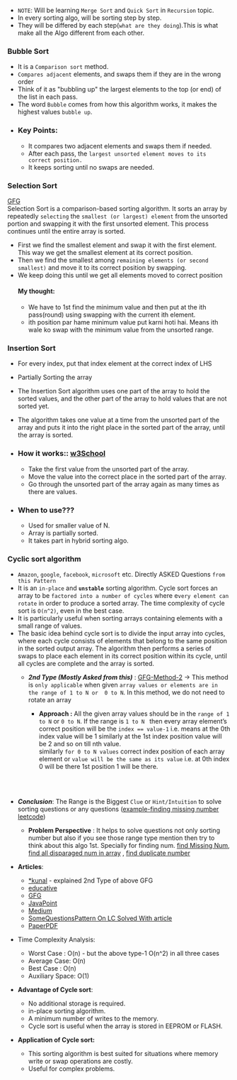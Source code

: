 * `NOTE`: Will be learning `Merge Sort` and `Quick Sort` in `Recursion` topic. <br>
* In every sorting algo, will be sorting step by step.
* They will be differed by each step(`what are they doing`).This is what make all the Algo different from each other.

### <div style="text-align: left;"> Bubble Sort </div>
* It is a `Comparison sort` method.
* `Compares adjacent` elements, and swaps them if they are in the wrong order
* Think of it as "bubbling up" the largest elements to the top (or end) of the list in each pass.
* The word `Bubble` comes from how this algorithm works, it makes the highest values `bubble up`.
* ### Key Points: <br>
  *  It compares two adjacent elements and swaps them if needed.
  *    After each pass, the `largest unsorted element moves to its correct position.`
  *   It keeps sorting until no swaps are needed.

### <div style="text-align: left;"> Selection Sort </div>
[GFG](https://www.geeksforgeeks.org/selection-sort-algorithm-2/)<br>
Selection Sort is a comparison-based sorting algorithm. It sorts an array by repeatedly `selecting` the `smallest (or largest) element` from the unsorted portion and swapping it with the first unsorted element. This process continues until the entire array is sorted.
* First we find the smallest element and swap it with the first element. This way we get the smallest element at its correct position.
* Then we find the smallest among `remaining elements (or second smallest)` and move it to its correct position by swapping.
* We keep doing this until we get all elements moved to correct position
  #### My thought:
  * We have to 1st find the minimum value and then put at the ith pass(round) using swapping with the current ith element. 
  * ith position par hame minimum value put karni hoti hai. Means ith wale ko swap with the minimum value from the unsorted range.

### <div style="text-align: left;"> Insertion Sort </div>
* For every index, put that index element at the correct index of LHS 
* Partially Sorting the array
* The Insertion Sort algorithm uses one part of the array to hold the sorted values, and the other part of the array to hold values that are not sorted yet.
* The algorithm takes one value at a time from the unsorted part of the array and puts it into the right place in the sorted part of the array, until the array is sorted.

* ### How it works:: [w3School](https://www.w3schools.com/dsa/dsa_algo_insertionsort.php)<br>
  *  Take the first value from the unsorted part of the array.
  *  Move the value into the correct place in the sorted part of the array.
  *  Go through the unsorted part of the array again as many times as there are values.
  
* ###  When to use???
  * Used for smaller value of N.
  * Array is partially sorted.
  * It takes part in hybrid sorting algo.


### <div style="text-align: left;"> Cyclic sort algorithm </div>
* `Amazon`, `google`, `facebook`, `microsoft` etc. Directly ASKED Questions `from this Pattern`
* It is an `in-place` and **`unstable`** sorting algorithm. Cycle sort forces an array to be `factored into a number of cycles` where e`very element can rotate` in order to produce a sorted array. The time complexity of cycle sort is `O(n^2)`, even in the best case.
* It is particularly useful when sorting arrays containing elements with a small range of values.
* The basic idea behind cycle sort is to divide the input array into cycles, where each cycle consists of elements that belong to the same position in the sorted output array. The algorithm then performs a series of swaps to place each element in its correct position within its cycle, until all cycles are complete and the array is sorted.
  * **_2nd Type (Mostly Asked from this)_** : [GFG-Method-2](https://www.geeksforgeeks.org/cycle-sort/) -> This method is `only applicable` when given `array values or elements are in the range of 1 to N or  0 to N`. In this method, we do not need to rotate an array

     * **Approach :** All the given array values should be in the `range of 1 to N` or `0 to N`. If the range is `1 to N ` then every array element’s correct position will be the `index == value-1` i.e. means at the 0th index value will be 1 similarly at the 1st index position value will be 2 and so on till nth value. <br> 
                       similarly `for 0 to N values` correct index position of each array element or `value will be the same as its value` i.e. at 0th index 0 will be there 1st position 1 will be there.
                        
<br><br>
* _**Conclusion**_: The Range is the Biggest `Clue` or `Hint/Intuition` to solve sorting questions or any questions ([example-finding missing number leetcode](https://leetcode.com/problems/missing-number/description/))
    * **Problem Perspective**  : It helps to solve questions not only sorting number but also if you see those range type mention then try to think about this algo 1st. Specially for finding num. [find Missing Num](https://leetcode.com/submissions/detail/1466429363/), [find all disparaged num in array](https://leetcode.com/problems/find-all-numbers-disappeared-in-an-array/description/) , [find duplicate number](https://leetcode.com/problems/find-the-duplicate-number/description/) 
* **Articles**:
    * [*kunal](https://www.youtube.com/watch?v=JfinxytTYFQ&list=PL9gnSGHSqcnr_DxHsP7AW9ftq0AtAyYqJ&index=20) - explained 2nd Type of above GFG
    * [educative](https://www.educative.io/answers/what-is-a-cyclic-sort-algorithm)
    * [GFG](https://www.geeksforgeeks.org/cycle-sort/)
    * [JavaPoint](https://www.javatpoint.com/cycle-sort)
    * [Medium](https://blog.stackademic.com/coding-pattern-cyclic-sort-96511b0f60ac)
    * [SomeQuestionsPattern On LC Solved With article](https://leetcode.com/discuss/study-guide/2958275/cyclic-sort-important-pattern)
    * [PaperPDF](https://watermark.silverchair.com/330365.pdf?token=AQECAHi208BE49Ooan9kkhW_Ercy7Dm3ZL_9Cf3qfKAc485ysgAAA1UwggNRBgkqhkiG9w0BBwagggNCMIIDPgIBADCCAzcGCSqGSIb3DQEHATAeBglghkgBZQMEAS4wEQQMN5ebnQkhBGk_8rERAgEQgIIDCEfhKlR0-8wXD2NW-1BULkr0oGAPwFmJp6E6YCTayozE4wPyi5yShDRZY8jqAN4bJcS_0rtIRW_ARJIl0BilSKgSJLhlrIkrwIUZIxk_QgLRrhDH94pxqWIUcmCFA8g9r2RCbG6e9HDpUv1d7mio3ATsXdBjUxlpdS-0sLg7R2E3HbW6X_JoTKXQdKZrUmpKbS88DFmFSM-o7alwqo91gGH6TcW8LT2uKtCLXAkpZxNoVyGI7fjVD1Wy1Qd38I_Dzr5MmEjuQdaJKwpQfpCIb8vHP_VvHxJRaF2KVl41e3FHat-pDmxEHpNSWzNkTMFOT44fWz1jNZ8_QUTfJOpEyWA2Nd08xRGekDW_X0uBF2oDX7McoBfHKLO9fWKZ1U8T0XsgDrBhnZot2Z8gTR4rBvrnsmLqd9A8s-VjSsyXsCyKvhPHXRLkmDwukQqw-Zt6lDJj3AwyhRpF_5HQT7oc8xSukP09JltYipn6Slx6JRGaXUT9OoTFvELooeb1RZB364AbfM4SR-CMNdal0NWmuCtPUeXHnR12XB0TAvtQuNL31t4U0NMCuMh-sljppSRQXrIIpxMg3GXnvHHkEWPVF30h8PbJYNMbF84g-s3QpDmspy_IEYIg2vcPNbDgqQfgqXpJE5SUFdNQdiUD8LQp54afDDtf8WncdeJY8Mo6Z-pbG8nIDAyXHtOqg-Uthswzkb52yvDr6a35C6TH2fACf7YXgNLR2qAuD3x_qSbg4KUf0qIARmPoOfiOnr0ZnX5wK6_NXGHCt3ASYfEY6tp8bA8jKrlgwbo0O2W4bMgmtmsI3p-MU-cuTPS-F0Pf0VG--jM1__RrQpJsqJm4Y_OnPd-GaZG8bTAjalpAuCd5ZTFvHOCeRgI-U_2ZKGHFX_h5PuQKwlCA838t7q1wJXxB2Ick1qX0dxCbqMDXJJiRocnJcpyxE7f82fXetuAlPTSOBT7iixMfkOZBsiDZSfI00VQwK0KmQ6knu9isWJBskHBl8fF3Hnvczv0JUkznAWvOyC8mX_LgeL-6)
* Time Complexity Analysis: <br>
    * Worst Case : O(n)   -  but the above type-1 O(n^2) in all three cases<br>
    * Average Case: O(n) <br>
    * Best Case : O(n) <br>
    * Auxiliary Space: O(1) <br>

* **Advantage of Cycle sort**:  <br>
  * No additional storage is required.
  * in-place sorting algorithm.
  * A minimum number of writes to the memory.
  * Cycle sort is useful when the array is stored in EEPROM or FLASH.

* **Application  of Cycle sort:** <br>
  * This sorting algorithm is best suited for situations where memory write or swap operations are costly.
  * Useful for complex problems.   
  